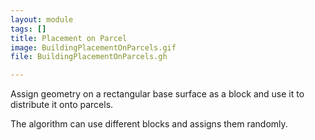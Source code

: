 ```yaml
---
layout: module
tags: []
title: Placement on Parcel
image: BuildingPlacementOnParcels.gif
file: BuildingPlacementOnParcels.gh

---
```


Assign geometry on a rectangular base surface as a block and use it to distribute it onto parcels.

The algorithm can use different blocks and assigns them randomly.
